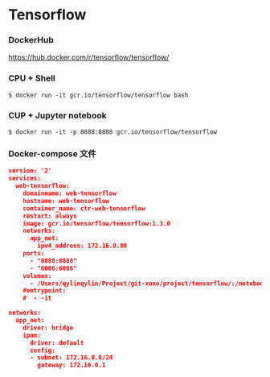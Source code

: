 # Tensorflow

### DockerHub

https://hub.docker.com/r/tensorflow/tensorflow/

### CPU + Shell
```
$ docker run -it gcr.io/tensorflow/tensorflow bash
```


### CUP + Jupyter notebook
```
$ docker run -it -p 8888:8888 gcr.io/tensorflow/tensorflow
```

### Docker-compose 文件
```json
version: '2'
services:
  web-tensorflow:
    domainname: web-tensorflow
    hostname: web-tensorflow
    container_name: ctr-web-tensorflow
    restart: always
    image: gcr.io/tensorflow/tensorflow:1.3.0
    networks:
      app_net:
        ipv4_address: 172.16.0.88
    ports:
      - "8888:8888"
      - "6006:6006"
    volumes:
      - /Users/qylinqylin/Project/git-xoxo/project/tensorflow/:/notebooks/data/
    #entrypoint:
    #  - -it

networks:
  app_net:
    driver: bridge
    ipam:
      driver: default
      config:
      - subnet: 172.16.0.0/24
        gateway: 172.16.0.1
```

